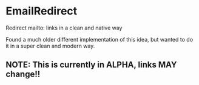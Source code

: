 # EmailRedirect

Redirect mailto: links in a clean and native way

Found a much older different implementation of this idea, but wanted to do it in a super clean and modern way.

## NOTE: This is currently in ALPHA, links MAY change!!

